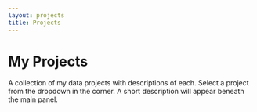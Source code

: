 ```yaml
---
layout: projects
title: Projects
---
```

<h1 id="projecttitle">My Projects</h1>
<p id = "projectintrop">A collection of my data projects with descriptions of each. Select a project from the dropdown in the corner. A short description will appear beneath the main panel.</p>
